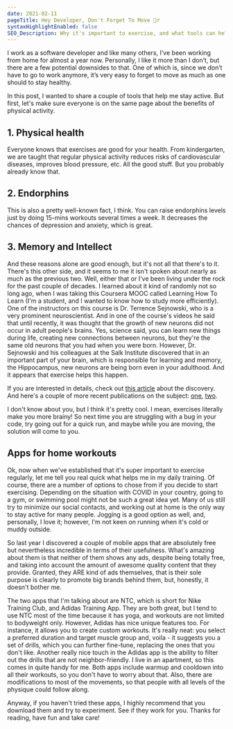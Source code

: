 ```yaml
---
date: 2021-02-11
pageTitle: Hey Developer, Don't Forget To Move 🏃‍♂️
syntaxHighlightEnabled: false
SEO_Description: Why it's important to exercise, and what tools can help you to exercise at home.
---
```


I work as a software developer and like many others, I’ve been working from home for almost a year now. Personally, I like it more than I don’t, but there are a few potential downsides to that. One of which is, since we don’t have to go to work anymore, it’s very easy to forget to move as much as one should to stay healthy. 


In this post, I wanted to share a couple of tools that help me stay active. But first, let's make sure everyone is on the same page about the benefits of physical activity.

## 1. Physical health

Everyone knows that exercises are good for your health. From kindergarten, we are taught that regular physical activity reduces risks of cardiovascular diseases, improves blood pressure, etc. All the good stuff. But you probably already know that.

## 2. Endorphins

This is also a pretty well-known fact, I think. You can raise endorphins levels just by doing 15-mins workouts several times a week. It decreases the chances of depression and anxiety, which is great.

## 3. Memory and Intellect
And these reasons alone are good enough, but it's not all that there's to it. There's this other side, and it seems to me it isn't spoken about nearly as much as the previous two. Well, either that or I've been living under the rock for the past couple of decades.
I learned about it kind of randomly not so long ago, when I was taking this Coursera MOOC called Learning How To Learn (I'm a student, and I wanted to know how to study more efficiently). One of the instructors on this course is Dr. Terrence Sejnowski, who is a very prominent neuroscientist. And in one of the course's videos he said that until recently, it was thought that the growth of new neurons did not occur in adult people's brains. Yes, science said, you can learn new things during life, creating new connections between neurons, but they're the same old neurons that you had when you were born. However, Dr. Sejnowski and his colleagues at the Salk Institute discovered that in an important part of your brain, which is responsible for learning and memory, the Hippocampus, new neurons are being born even in your adulthood. And it appears that exercise helps this happen.

If you are interested in details, check out [this article](https://www.hhmi.org/news/exercise-improves-learning-and-memory) about the discovery. And here's a couple of more recent publications on the subject: [one](https://www.health.harvard.edu/blog/regular-exercise-changes-brain-improve-memory-thinking-skills-201404097110), [two](https://www.health.harvard.edu/mind-and-mood/exercise-can-boost-your-memory-and-thinking-skills).

I don't know about you, but I think it's pretty cool. I mean, exercises literally make you more brainy! So next time you are struggling with a bug in your code, try going out for a quick run, and maybe while you are moving, the solution will come to you.

## Apps for home workouts

Ok, now when we've established that it's super important to exercise regularly, let me tell you real quick what helps me in my daily training. Of course, there are a number of options to chose from if you decide to start exercising. 
Depending on the situation with COVID in your country, going to a gym, or swimming pool might not be such a great idea yet. Many of us still try to minimize our social contacts, and working out at home is the only way to stay active for many people. Jogging is a good option as well, and, personally, I love it; however, I'm not keen on running when it's cold or muddy outside.

So last year I discovered a couple of mobile apps that are absolutely free but nevertheless incredible in terms of their usefulness. What's amazing about them is that neither of them shows any ads, despite being totally free, and taking into account the amount of awesome quality content that they provide. Granted, they ARE kind of ads themselves, that is their sole purpose is clearly to promote big brands behind them, but, honestly, it doesn't bother me. 

The two apps that I'm talking about are NTC, which is short for Nike Training Club, and Adidas Training App. They are both great, but I tend to use NTC most of the time because it has yoga, and workouts are not limited to bodyweight only. However, Adidas has nice unique features too. For instance, it allows you to create custom workouts. It's really neat: you select a preferred duration and target muscle group and, voila - it suggests you a set of drills, which you can further fine-tune, replacing the ones that you don't like. Another really nice touch in the Adidas app is the ability to filter out the drills that are not neighbor-friendly. I live in an apartment, so this comes in quite handy for me. Both apps include warmup and cooldown into all their workouts, so you don't have to worry about that. Also, there are modifications to most of the movements, so that people with all levels of the physique could follow along. 

Anyway, if you haven't tried these apps, I highly recommend that you download them and try to experiment. See if they work for you.
Thanks for reading, have fun and take care!
